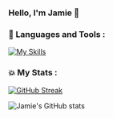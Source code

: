 ### Hello, I'm Jamie 👋

### :rocket: Languages and Tools :

[![My Skills](https://skillicons.dev/icons?i=html,css,js,react,bootstrap,figma,php,tailwind)](https://skillicons.dev)

### :boom: My Stats :

[![GitHub Streak](https://github-readme-streak-stats.herokuapp.com?user=jaycee808&theme=sea&date_format=j%20M%5B%20Y%5D&mode=weekly&card_width=600)](https://git.io/streak-stats)

![Jamie's GitHub stats](https://github-readme-stats.vercel.app/api?username=jaycee808&theme=dark&show_icons=true)

<!--
**jaycee808/jaycee808** is a ✨ _special_ ✨ repository because its `README.md` (this file) appears on your GitHub profile.

Here are some ideas to get you started:

- 🔭 I’m currently working on ...
- 🌱 I’m currently learning ...
- 👯 I’m looking to collaborate on ...
- 🤔 I’m looking for help with ...
- 💬 Ask me about ...
- 📫 How to reach me: ...
- 😄 Pronouns: ...
- ⚡ Fun fact: ...
-->
